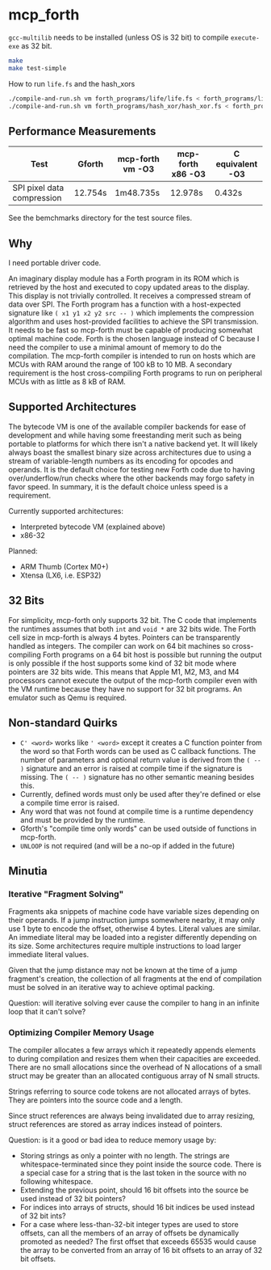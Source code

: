 # mcp_forth

`gcc-multilib` needs to be installed (unless OS is 32 bit) to compile `execute-exe` as 32 bit.

```sh
make
make test-simple
```

How to run `life.fs` and the hash_xors

```sh
./compile-and-run.sh vm forth_programs/life/life.fs < forth_programs/life/starting_board.txt
./compile-and-run.sh vm forth_programs/hash_xor/hash_xor.fs < forth_programs/hash_xor/hash_input.txt
```

## Performance Measurements

| Test                             | Gforth  | mcp-forth vm -O3 | mcp-forth x86 -O3 | C equivalent -O3 |
| -------------------------------- | ------- | ---------------- | ----------------- | ---------------- |
| SPI pixel data compression       | 12.754s | 1m48.735s        | 12.978s           | 0.432s           |

See the bemchmarks directory for the test source files.

## Why

I need portable driver code.

An imaginary display module has a Forth program in its ROM which is retrieved by the host
and executed to copy updated areas to the display. This display is not trivially controlled.
It receives a compressed stream of data over SPI. The Forth program has a function with
a host-expected signature like `( x1 y1 x2 y2 src -- )` which implements the compression
algorithm and uses host-provided facilities to achieve the SPI transmission. It needs
to be fast so mcp-forth must be capable of producing somewhat optimal machine code. Forth is
the chosen language instead of C because I need the compiler to use a minimal amount of
memory to do the compilation. The mcp-forth compiler is intended to run on hosts which are
MCUs with RAM around the range of 100 kB to 10 MB. A secondary requirement is the host cross-compiling
Forth programs to run on peripheral MCUs with as little as 8 kB of RAM.

## Supported Architectures

The bytecode VM is one of the available compiler backends for ease of development and while
having some freestanding merit such as being portable to platforms for which there isn't a
native backend yet. It will likely always boast the smallest binary size across architectures
due to using a stream of variable-length numbers as its encoding for opcodes and operands.
It is the default choice for testing new Forth code due to having over/underflow/run
checks where the other backends may forgo safety in favor speed. In summary, it is the default
choice unless speed is a requirement.

Currently supported architectures:

- Interpreted bytecode VM (explained above)
- x86-32

Planned:

- ARM Thumb (Cortex M0+)
- Xtensa (LX6, i.e. ESP32)

## 32 Bits

For simplicity, mcp-forth only supports 32 bit. The C code that implements the runtimes assumes
that both `int` and `void *` are 32 bits wide. The Forth cell size in mcp-forth is always 4 bytes. Pointers
can be transparently handled as integers. The compiler can work on 64 bit machines so cross-compiling
Forth programs on a 64 bit host is possible but running the output is only possible if
the host supports some kind of 32 bit mode where pointers are 32 bits wide. This means that
Apple M1, M2, M3, and M4 processors cannot execute the output of the mcp-forth compiler even with the
VM runtime because they have no support for 32 bit programs. An emulator such as Qemu is required.

## Non-standard Quirks

- `C' <word>` works like `' <word>` except it creates a C function pointer from the word so that
  Forth words can be used as C callback functions. The number of parameters and optional
  return value is derived from the `( -- )` signature and an error is raised at compile time
  if the signature is missing. The `( -- )` signature has no other semantic meaning besides this.
- Currently, defined words must only be used after they're defined or else a compile time
  error is raised.
- Any word that was not found at compile time is a runtime dependency and must be provided by
  the runtime.
- Gforth's "compile time only words" can be used outside of functions in mcp-forth.
- `UNLOOP` is not required (and will be a no-op if added in the future)

## Minutia

### Iterative "Fragment Solving"

Fragments aka snippets of machine code have variable sizes depending on their operands. If a jump
instruction jumps somewhere nearby, it may only use 1 byte to encode the offset, otherwise 4 bytes.
Literal values are similar. An immediate literal may be loaded into a register differently
depending on its size. Some architectures require multiple instructions to load larger immediate
literal values.

Given that the jump distance may not be known at the time of a jump fragment's creation, the
collection of all fragments at the end of compilation must be solved in an iterative way to
achieve optimal packing.

Question: will iterative solving ever cause the compiler to hang in an infinite loop that it can't solve?

### Optimizing Compiler Memory Usage

The compiler allocates a few arrays which it repeatedly appends elements to during compilation
and resizes them when their capacities are exceeded. There are no small allocations since the overhead
of N allocations of a small struct may be greater than an allocated contiguous array of N small structs.

Strings referring to source code tokens are not allocated arrays of bytes.
They are pointers into the source code and a length.

Since struct references are always being invalidated due to array resizing, struct references
are stored as array indices instead of pointers.

Question: is it a good or bad idea to reduce memory usage by:

- Storing strings as only a pointer with no length. The strings are whitespace-terminated since they
  point inside the source code. There is a special case for a string that is the last token in the
  source with no following whitespace.
- Extending the previous point, should 16 bit offsets into the source be used instead of 32 bit pointers?
- For indices into arrays of structs, should 16 bit indices be used instead of 32 bit ints?
- For a case where less-than-32-bit integer types are used to store offsets, can all the members of
  an array of offsets be dynamically promoted as needed? The first offset that exceeds 65535 would
  cause the array to be converted from an array of 16 bit offsets to an array of 32 bit offsets.
